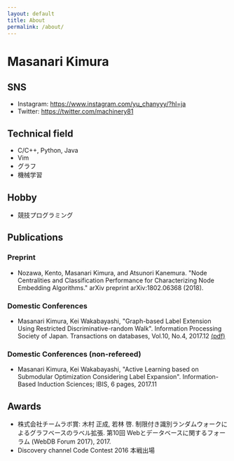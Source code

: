 ```yaml
---
layout: default
title: About
permalink: /about/
---
```


# Masanari Kimura

## SNS
* Instagram: https://www.instagram.com/yu_chanyyy/?hl=ja
* Twitter: https://twitter.com/machinery81

## Technical field
- C/C++, Python, Java
- Vim
- グラフ
- 機械学習

## Hobby
- 競技プログラミング

## Publications
### Preprint
- Nozawa, Kento, Masanari Kimura, and Atsunori Kanemura. "Node Centralities and Classification Performance for Characterizing Node Embedding Algorithms." arXiv preprint arXiv:1802.06368 (2018).

### Domestic Conferences
- Masanari Kimura, Kei Wakabayashi, "Graph-based Label Extension Using Restricted Discriminative-random Walk". Information Processing Society of Japan. Transactions on databases, Vol.10, No.4, 2017.12 [(pdf)](https://ipsj.ixsq.nii.ac.jp/ej/?action=pages_view_main&active_action=repository_view_main_item_detail&item_id=184929&item_no=1&page_id=13&block_id=8)

### Domestic Conferences (non-refereed)
- Masanari Kimura, Kei Wakabayashi, "Active Learning based on Submodular Optimization Considering Label Expansion". Information-Based Induction Sciences; IBIS, 6 pages, 2017.11

## Awards
- 株式会社チームラボ賞: 木村 正成, 若林 啓. 制限付き識別ランダムウォークによるグラフベースのラベル拡張. 第10回 Webとデータベースに関するフォーラム (WebDB Forum 2017), 2017.
- Discovery channel Code Contest 2016 本戦出場

